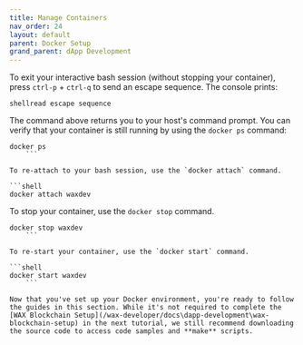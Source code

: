 ```yaml
---
title: Manage Containers
nav_order: 24
layout: default
parent: Docker Setup
grand_parent: dApp Development
---
```


To exit your interactive bash session (without stopping your container), press `ctrl-p` + `ctrl-q` to send an escape sequence. The console prints:

```shellread escape sequence```

The command above returns you to your host's command prompt. You can verify that your container is still running by using the `docker ps` command:

```shell
docker ps
    ```

To re-attach to your bash session, use the `docker attach` command.

```shell
docker attach waxdev
```

To stop your container, use the `docker stop` command.

```shell
docker stop waxdev
    ```

To re-start your container, use the `docker start` command.

```shell
docker start waxdev
    ```

Now that you've set up your Docker environment, you're ready to follow the guides in this section. While it's not required to complete the [WAX Blockchain Setup](/wax-developer/docs\dapp-development\wax-blockchain-setup) in the next tutorial, we still recommend downloading the source code to access code samples and **make** scripts.





